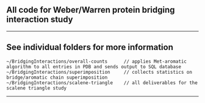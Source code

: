 ## All code for Weber/Warren protein bridging interaction study  
---  
## See individual folders for more information  

    ~/BridgingInteractions/overall-counts      // applies Met-aromatic algorithm to all entries in PDB and sends output to SQL database
    ~/BridgingInteractions/superimposition     // collects statistics on bridge/aromatic chain superimposition
    ~/BridgingInteractions/scalene-triangle    // all deliverables for the scalene triangle study
    
---     
